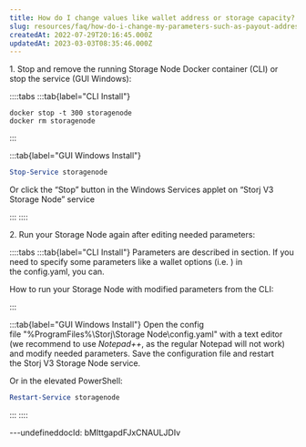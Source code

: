 ```yaml
---
title: How do I change values like wallet address or storage capacity?
slug: resources/faq/how-do-i-change-my-parameters-such-as-payout-address-allotted-storage-space-and-bandwidth
createdAt: 2022-07-29T20:16:45.000Z
updatedAt: 2023-03-03T08:35:46.000Z
---
```


1\. Stop and remove the running Storage Node Docker container (CLI) or stop the service (GUI Windows):

::::tabs
:::tab{label="CLI Install"}


```none
docker stop -t 300 storagenode
docker rm storagenode
```
:::

:::tab{label="GUI Windows Install"}


```powershell
Stop-Service storagenode

```

Or click the “Stop” button in the Windows Services applet on “Storj V3 Storage Node” service



:::
::::

2\. Run your Storage Node again after editing needed parameters:

::::tabs
:::tab{label="CLI Install"}
Parameters are described in [](docId\:KJzDdewgBVcK6rnp0Qho2) section. If you need to specify some parameters like a wallet options (i.e. [](docId:6TX_ve1PyUrXuwax-mWWw)) in the config.yaml, you can[](docId\:gDXZgLlP_rcSW8SuflgqS).



How to run your Storage Node with modified parameters from the CLI: [](docId\:HaDkV_0aWg9OJoBe53o-J)&#x20;


:::

:::tab{label="GUI Windows Install"}
Open the config file "%ProgramFiles%\Storj\Storage Node\config.yaml" with a text editor (we recommend to use *Notepad++*, as the regular Notepad will not work) and modify needed parameters. Save the configuration file and restart the Storj V3 Storage Node service.


Or in the elevated PowerShell:

```powershell
Restart-Service storagenode
```
:::
::::

---undefineddocId: bMlttgapdFJxCNAULJDIv
